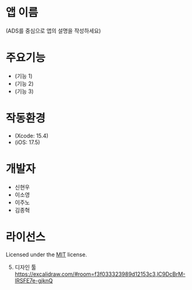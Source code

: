 # 앱 이름
(ADS를 중심으로 앱의 설명을 작성하세요)

# 주요기능
- (기능 1)
- (기능 2)
- (기능 3)

# 작동환경
- (Xcode: 15.4)
- (iOS: 17.5)

# 개발자
- 신현우
- 이소영
- 이주노
- 김종혁

# 라이선스
Licensed under the [MIT](LICENSE) license.




5. 디자인 툴
https://excalidraw.com/#room=f3f033323989d12153c3,lC9DcBrM-lRSFE7e-gjknQ
